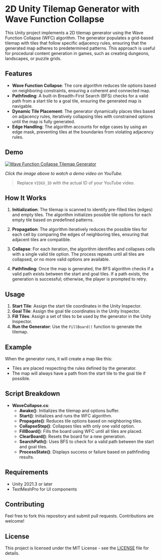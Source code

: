 # 2D Unity Tilemap Generator with Wave Function Collapse

This Unity project implements a 2D tilemap generator using the Wave Function Collapse (WFC) algorithm. The generator populates a grid-based tilemap with tiles that follow specific adjacency rules, ensuring that the generated map adheres to predetermined patterns. This approach is useful for procedural content generation in games, such as creating dungeons, landscapes, or puzzle grids.

## Features

- **Wave Function Collapse**: The core algorithm reduces tile options based on neighboring constraints, ensuring a coherent and connected map.
- **Pathfinding**: A built-in Breadth-First Search (BFS) checks for a valid path from a start tile to a goal tile, ensuring the generated map is navigable.
- **Dynamic Tile Placement**: The generator dynamically places tiles based on adjacency rules, iteratively collapsing tiles with constrained options until the map is fully generated.
- **Edge Handling**: The algorithm accounts for edge cases by using an edge mask, preventing tiles at the boundaries from violating adjacency rules.

## Demo

[![Wave Function Collapse Tilemap Generator](https://img.youtube.com/vi/VIDEO_ID/0.jpg)](https://www.youtube.com/watch?v=VIDEO_ID)

*Click the image above to watch a demo video on YouTube.*

> Replace `VIDEO_ID` with the actual ID of your YouTube video.

## How It Works

1. **Initialization**: The tilemap is scanned to identify pre-filled tiles (edges) and empty tiles. The algorithm initializes possible tile options for each empty tile based on predefined patterns.
   
2. **Propagation**: The algorithm iteratively reduces the possible tiles for each cell by comparing the edges of neighboring tiles, ensuring that adjacent tiles are compatible.

3. **Collapse**: For each iteration, the algorithm identifies and collapses cells with a single valid tile option. The process repeats until all tiles are collapsed, or no more valid options are available.

4. **Pathfinding**: Once the map is generated, the BFS algorithm checks if a valid path exists between the start and goal tiles. If a path exists, the generation is successful; otherwise, the player is prompted to retry.

## Usage

1. **Start Tile**: Assign the start tile coordinates in the Unity Inspector.
2. **Goal Tile**: Assign the goal tile coordinates in the Unity Inspector.
3. **Fill Tiles**: Assign a set of tiles to be used by the generator in the Unity Inspector.
4. **Run the Generator**: Use the `FillBoard()` function to generate the tilemap.

## Example

When the generator runs, it will create a map like this:

- Tiles are placed respecting the rules defined by the generator.
- The map will always have a path from the start tile to the goal tile if possible.

## Script Breakdown

- **WaveCollapse.cs**:
  - **Awake()**: Initializes the tilemap and options buffer.
  - **Start()**: Initializes and runs the WFC algorithm.
  - **Propagate()**: Reduces tile options based on neighboring tiles.
  - **CollapseStep()**: Collapses tiles with only one valid option.
  - **FillBoard()**: Fills the board using WFC until all tiles are placed.
  - **ClearBoard()**: Resets the board for a new generation.
  - **SearchPath()**: Uses BFS to check for a valid path between the start and goal tiles.
  - **ProcessState()**: Displays success or failure based on pathfinding results.

## Requirements

- Unity 2021.3 or later
- TextMeshPro for UI components

## Contributing

Feel free to fork this repository and submit pull requests. Contributions are welcome!

## License

This project is licensed under the MIT License - see the [LICENSE](LICENSE) file for details.
